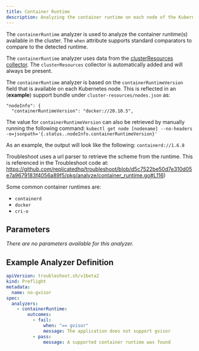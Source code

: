 ```yaml
---
title: Container Runtime
description: Analyzing the container runtime on each node of the Kubernetes cluster
---
```


The `containerRuntime` analyzer is used to analyze the container runtime(s) available in the cluster.
The `when` attribute supports standard comparators to compare to the detected runtime.

The `containerRuntime` analyzer uses data from the [clusterResources collector](https://troubleshoot.sh/collect/cluster-resources).
The `clusterResources` collector is automatically added and will always be present.

The `containerRuntime` analyzer is based on the `containerRuntimeVersion` field that is available on each Kubernetes node. 
This is reflected in an (**example**) support bundle under `cluster-resources/nodes.json` as:

```
"nodeInfo": {
  "containerRuntimeVersion": "docker://20.10.5",
```

The value for `containerRuntimeVersion` can also be retrieved by manually running the following command:
`kubectl get node [nodename] --no-headers -o=jsonpath='{.status..nodeInfo.containerRuntimeVersion}'`

As an example, the output will look like the following: `containerd://1.6.8`

Troubleshoot uses a url parser to retrieve the scheme from the runtime. This is referenced in the Troubleshoot code at: https://github.com/replicatedhq/troubleshoot/blob/d5c7522be50d7e310d05e7a9679183f4056a89f5/pkg/analyze/container_runtime.go#L116)

Some common container runtimes are:
 - `containerd`
 - `docker`
 - `cri-o`

## Parameters

*There are no parameters available for this analyzer.*

## Example Analyzer Definition

```yaml
apiVersion: troubleshoot.sh/v1beta2
kind: Preflight
metadata:
  name: no-gvisor
spec:
  analyzers:
    - containerRuntime:
        outcomes:
          - fail:
              when: "== gvisor"
              message: The application does not support gvisor
          - pass:
              message: A supported container runtime was found
```
